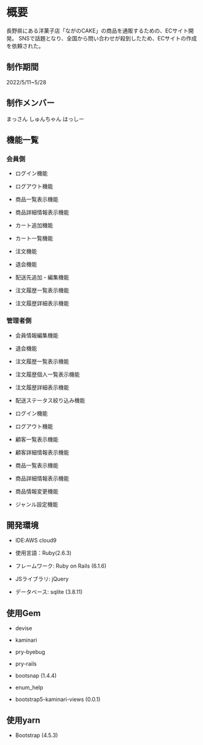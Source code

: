 # 概要

長野県にある洋菓子店「ながのCAKE」の商品を通販するための、ECサイト開発。
SNSで話題となり、全国から問い合わせが殺到したため、ECサイトの作成を依頼された。

## 制作期間
2022/5/11~5/28

## 制作メンバー

まっさん
しゅんちゃん
はっしー


## 機能一覧

### 会員側

- ログイン機能

- ログアウト機能

- 商品一覧表示機能

- 商品詳細情報表示機能

- カート追加機能

- カート一覧機能

- 注文機能

- 退会機能

- 配送先追加・編集機能

- 注文履歴一覧表示機能

- 注文履歴詳細表示機能


### 管理者側

- 会員情報編集機能

- 退会機能

- 注文履歴一覧表示機能

- 注文履歴個人一覧表示機能

- 注文履歴詳細表示機能

- 配送ステータス絞り込み機能

- ログイン機能

- ログアウト機能

- 顧客一覧表示機能

- 顧客詳細情報表示機能

- 商品一覧表示機能

- 商品詳細情報表示機能

- 商品情報変更機能

- ジャンル設定機能


## 開発環境

- IDE:AWS cloud9

- 使用言語：Ruby(2.6.3)

- フレームワーク: Ruby on Rails (6.1.6)

- JSライブラリ: jQuery

- データベース: sqlite (3.8.11)

## 使用Gem

- devise

- kaminari

- pry-byebug

- pry-rails

- bootsnap (1.4.4)

- enum_help

- bootstrap5-kaminari-views (0.0.1)

## 使用yarn

- Bootstrap (4.5.3)
